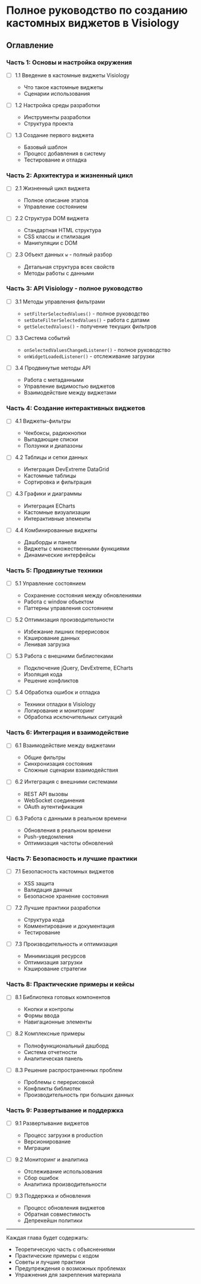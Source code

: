 # Полное руководство по созданию кастомных виджетов в Visiology

## Оглавление

### **Часть 1: Основы и настройка окружения**
- [ ] 1.1 Введение в кастомные виджеты Visiology
    - Что такое кастомные виджеты
    - Сценарии использования

- [ ] 1.2 Настройка среды разработки
    - Инструменты разработки
    - Структура проекта

- [ ] 1.3 Создание первого виджета
    - Базовый шаблон
    - Процесс добавления в систему
    - Тестирование и отладка

### **Часть 2: Архитектура и жизненный цикл**
- [ ] 2.1 Жизненный цикл виджета
    - Полное описание этапов
    - Управление состоянием

- [ ] 2.2 Структура DOM виджета
    - Стандартная HTML структура
    - CSS классы и стилизация
    - Манипуляции с DOM

- [ ] 2.3 Объект данных `w` - полный разбор
    - Детальная структура всех свойств
    - Методы работы с данными

### **Часть 3: API Visiology - полное руководство**
- [ ] 3.1 Методы управления фильтрами
    - `setFilterSelectedValues()` - полное руководство
    - `setDateFilterSelectedValues()` - работа с датами
    - `getSelectedValues()` - получение текущих фильтров

- [ ] 3.3 Система событий
    - `onSelectedValuesChangedListener()` - полное руководство
    - `onWidgetLoadedListener()` - отслеживание загрузки

- [ ] 3.4 Продвинутые методы API
    - Работа с метаданными
    - Управление видимостью виджетов
    - Взаимодействие между виджетами

### **Часть 4: Создание интерактивных виджетов**
- [ ] 4.1 Виджеты-фильтры
    - Чекбоксы, радиокнопки
    - Выпадающие списки
    - Ползунки и диапазоны

- [ ] 4.2 Таблицы и сетки данных
    - Интеграция DevExtreme DataGrid
    - Кастомные таблицы
    - Сортировка и фильтрация

- [ ] 4.3 Графики и диаграммы
    - Интеграция ECharts
    - Кастомные визуализации
    - Интерактивные элементы

- [ ] 4.4 Комбинированные виджеты
    - Дашборды и панели
    - Виджеты с множественными функциями
    - Динамические интерфейсы

### **Часть 5: Продвинутые техники**
- [ ] 5.1 Управление состоянием
    - Сохранение состояния между обновлениями
    - Работа с window объектом
    - Паттерны управления состоянием

- [ ] 5.2 Оптимизация производительности
    - Избежание лишних перерисовок
    - Кэширование данных
    - Ленивая загрузка

- [ ] 5.3 Работа с внешними библиотеками
    - Подключение jQuery, DevExtreme, ECharts
    - Изоляция кода
    - Решение конфликтов

- [ ] 5.4 Обработка ошибок и отладка
    - Техники отладки в Visiology
    - Логирование и мониторинг
    - Обработка исключительных ситуаций

### **Часть 6: Интеграция и взаимодействие**
- [ ] 6.1 Взаимодействие между виджетами
    - Общие фильтры
    - Синхронизация состояния
    - Сложные сценарии взаимодействия

- [ ] 6.2 Интеграция с внешними системами
    - REST API вызовы
    - WebSocket соединения
    - OAuth аутентификация

- [ ] 6.3 Работа с данными в реальном времени
    - Обновления в реальном времени
    - Push-уведомления
    - Оптимизация частоты обновлений

### **Часть 7: Безопасность и лучшие практики**
- [ ] 7.1 Безопасность кастомных виджетов
    - XSS защита
    - Валидация данных
    - Безопасное хранение состояния

- [ ] 7.2 Лучшие практики разработки
    - Структура кода
    - Комментирование и документация
    - Тестирование

- [ ] 7.3 Производительность и оптимизация
    - Минимизация ресурсов
    - Оптимизация загрузки
    - Кэширование стратегии

### **Часть 8: Практические примеры и кейсы**
- [ ] 8.1 Библиотека готовых компонентов
    - Кнопки и контролы
    - Формы ввода
    - Навигационные элементы

- [ ] 8.2 Комплексные примеры
    - Полнофункциональный дашборд
    - Система отчетности
    - Аналитическая панель

- [ ] 8.3 Решение распространенных проблем
    - Проблемы с перерисовкой
    - Конфликты библиотек
    - Производительность при больших данных

### **Часть 9: Развертывание и поддержка**
- [ ] 9.1 Развертывание виджетов
    - Процесс загрузки в production
    - Версионирование
    - Миграции

- [ ] 9.2 Мониторинг и аналитика
    - Отслеживание использования
    - Сбор ошибок
    - Аналитика производительности

- [ ] 9.3 Поддержка и обновления
    - Процесс обновления виджетов
    - Обратная совместимость
    - Депрекейшн политики

---

Каждая глава будет содержать:
- Теоретическую часть с объяснениями
- Практические примеры с кодом
- Советы и лучшие практики
- Предупреждения о возможных проблемах
- Упражнения для закрепления материала


